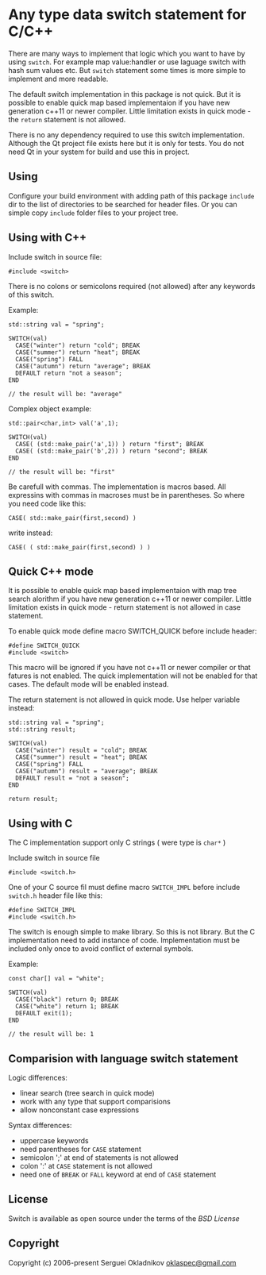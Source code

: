 Any type data switch statement for C/C++
========================================

There are many ways to implement that logic which you want to have by using
`switch`. For example map value:handler or use laguage switch with hash sum
values etc. But `switch` statement some times is more simple to implement
and more readable.

The default switch implementation in this package is not quick. But it is
possible to enable quick map based implementaion if you have new generation
c++11 or newer compiler. Little limitation exists in quick mode - the
`return` statement is not allowed.

There is no any dependency required to use this switch implementation.
Although the Qt project file exists here but it is only for tests.
You do not need Qt in your system for build and use this in project.


Using
-----

Configure your build environment with adding path of this package `include`
dir to the list of directories to be searched for header files.
Or you can simple copy `include` folder files to your project tree.


Using with C++
--------------

Include switch in source file:

    #include <switch>

There is no colons or semicolons required (not allowed)
after any keywords of this switch.

Example:

    std::string val = "spring";

    SWITCH(val)
      CASE("winter") return "cold"; BREAK
      CASE("summer") return "heat"; BREAK
      CASE("spring") FALL
      CASE("autumn") return "average"; BREAK
      DEFAULT return "not a season";
    END

    // the result will be: "average"

Complex object example:

    std::pair<char,int> val('a',1);

    SWITCH(val)
      CASE( (std::make_pair('a',1)) ) return "first"; BREAK
      CASE( (std::make_pair('b',2)) ) return "second"; BREAK
    END

    // the result will be: "first"


Be carefull with commas. The implementation is macros based.
All expressins with commas in macroses must be in parentheses.
So where you need code like this:

    CASE( std::make_pair(first,second) )

write instead:

    CASE( ( std::make_pair(first,second) ) )


Quick C++ mode
--------------

It is possible to enable quick map based implementaion with map
tree search alorithm if you have new generation c++11 or newer
compiler. Little limitation exists in quick mode - return statement
is not allowed in case statement.

To enable quick mode define macro SWITCH_QUICK before include header:

    #define SWITCH_QUICK
    #include <switch>

This macro will be ignored if you have not c++11 or newer compiler
or that fatures is not enabled. The quick implementation will
not be enabled for that cases. The default mode will be enabled instead.

The return statement is not allowed in quick mode.
Use helper variable instead:

    std::string val = "spring";
    std::string result;

    SWITCH(val)
      CASE("winter") result = "cold"; BREAK
      CASE("summer") result = "heat"; BREAK
      CASE("spring") FALL
      CASE("autumn") result = "average"; BREAK
      DEFAULT result = "not a season";
    END

    return result;



Using with C
------------

The C implementation support only C strings ( were type is `char*` )

Include switch in source file

    #include <switch.h>

One of your C source fil must define macro `SWITCH_IMPL` before
include `switch.h`  header file like this:

    #define SWITCH_IMPL
    #include <switch.h>

The switch is enough simple to make library. So this is not library.
But the C implementation need to add instance of code. Implementation
must be included only once to avoid conflict of external symbols.


Example:

    const char[] val = "white";

    SWITCH(val)
      CASE("black") return 0; BREAK
      CASE("white") return 1; BREAK
      DEFAULT exit(1);
    END

    // the result will be: 1


Comparision with language switch statement
------------------------------------------

Logic differences:
  * linear search (tree search in quick mode)
  * work with any type that support comparisions
  * allow nonconstant case expressions

Syntax differences:
  * uppercase keywords
  * need parentheses for `CASE` statement
  * semicolon ';' at end of statements is not allowed
  * colon ':' at `CASE` statement is not allowed
  * need one of `BREAK` or `FALL` keyword at end of `CASE` statement


License
-------

Switch is available as open source under the terms of the *BSD License*

Copyright
---------

Copyright (c) 2006-present Serguei Okladnikov <oklaspec@gmail.com>
